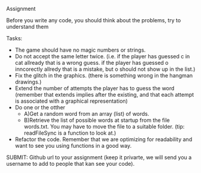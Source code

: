 Assignment

Before you write any code, you should think about the problems, try to understand them

Tasks:
* The game should have no magic numbers or strings. 
* Do not accept the same letter twice. (i.e. if the player has guessed c in cat allready that is a wrong guess. if the player has guessed o inncorectly allredy that is a mistake, but o should not show up in the list.)
* Fix the glitch in the graphics. (there is something wrong in the hangman drawings.)
* Extend the number of attempts the player has to guess the word (remember that extends implies after the existing, and that each attempt is associated with a graphical representation)
* Do one or the otther 
    - A)Get a random word from an array (list) of words.
    - B)Retrieve the list of possible words at startup from the file words.txt. You may have to move the file to a suitable folder. (tip: readFileSync is a function to look at.)
* Refactor the code. Remember that we are optimizing for readability and want to see you using functions in a good way.  

SUBMIT: Github url to your assignment (keep it privarte, we will send you a username to add to people that kan see your code).